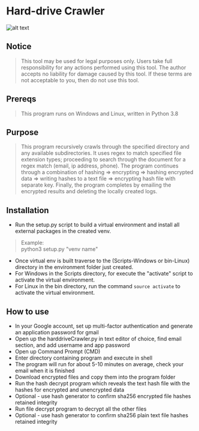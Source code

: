 # Hard-drive Crawler
![alt text](https://github.com/ngimb64/HardDrive-Crawler/blob/main/HardDriveCrawler.png?raw=True)

## Notice
> This tool may be used for legal purposes only.  Users take full responsibility
> for any actions performed using this tool.  The author accepts no liability
> for damage caused by this tool.  If these terms are not acceptable to you, then
> do not use this tool.

## Prereqs
> This program runs on Windows and Linux, written in Python 3.8

## Purpose
> This program recursively crawls through the specified directory and any available subdirectories.
> It uses regex to match specified file extension types; proceeding to search through the
> document for a regex match (email, ip address, phone). The program continues through a combination
> of hashing => encrypting => hashing encrypted data => writing hashes to a text file =>
> encrypting hash file with separate key. Finally, the program completes by emailing the
> encrypted results and deleting the locally created logs.

## Installation
- Run the setup.py script to build a virtual environment and install all external packages in the created venv.

> Example:<br>
> python3 setup.py "venv name"

- Once virtual env is built traverse to the (Scripts-Windows or bin-Linux) directory in the environment folder just created.
- For Windows in the Scripts directory, for execute the "activate" script to activate the virtual environment.
- For Linux in the bin directory, run the command `source activate` to activate the virtual environment.

## How to use
- In your Google account, set up multi-factor authentication and generate an application password for gmail
- Open up the harddriveCrawler.py in text editor of choice, find email section, and add username and app password
- Open up Command Prompt (CMD)
- Enter directory containing program and execute in shell
- The program will run for about 5-10 minutes on average, check your email when it is finished
- Download encrypted files and copy them into the program folder
- Run the hash decrypt program which reveals the text hash file with the hashes for encrypted and unencrypted data
- Optional - use hash generator to confirm sha256 encrypted file hashes retained integrity
- Run file decrypt program to decrypt all the other files
- Optional - use hash generator to confirm sha256 plain text file hashes retained integrity